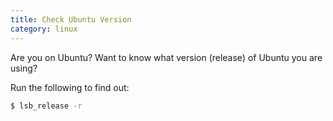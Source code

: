```yaml
--- 
title: Check Ubuntu Version
category: linux
---
```


Are you on Ubuntu? Want to know what version (release) of Ubuntu you are
using?

Run the following to find out:

```bash
$ lsb_release -r
```
